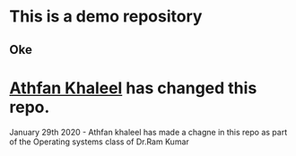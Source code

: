 # This is a demo repository
## Oke


# [Athfan Khaleel](https://athfan.com) has changed this repo.


January 29th 2020 - Athfan khaleel has made a chagne in this repo as part of the Operating systems class of Dr.Ram Kumar
